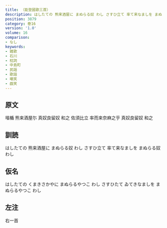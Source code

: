```yaml
---
title: （能登國歌三首）
description: はしたての 熊来酒屋に まぬらる奴 わし さすひ立て 率て来なましを まぬらる奴 わし
position: 3879
category: 巻16
version: '1.0'
volume: 16
comparison:
- なし
keywords:
- 雑歌
- 石川
- 枕詞
- 中島町
- 民謡
- 歌謡
- 嘲笑
- 戯笑
---
```


## 原文

堦楯 熊来酒屋尓 真奴良留奴 和之 佐須比立 率而来奈麻之乎 真奴良留奴 和之

## 訓読

はしたての 熊来酒屋に まぬらる奴 わし さすひ立て 率て来なましを まぬらる奴 わし

## 仮名

はしたての くまきさかやに まぬらるやつこ わし さすひたて ゐてきなましを まぬらるやつこ わし

## 左注

右一首
